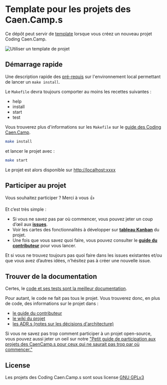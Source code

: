 # Template pour les projets des Caen.Camp.s

<!-- LES BADGES
![Tests](https://github.com/CaenCamp/api-caencamp/workflows/phpunit/badge.svg?branch=main) ![Top language](https://img.shields.io/github/languages/top/CaenCamp/api-caencamp.svg) ![Contributors](https://img.shields.io/github/contributors/CaenCamp/api-caencamp.svg) ![License](https://img.shields.io/github/license/CaenCamp/api-caencamp.svg) ![PRs Welcome](https://img.shields.io/badge/PRs-welcome-brightgreen.svg) -->

<!-- Une description succinct mais motivante du projet. -->

Ce dépôt peut servir de [template](https://github.blog/2019-06-06-generate-new-repositories-with-repository-templates/) lorsque vous créez un nouveau projet Coding Caen.Camp.

![Utiliser un template de projet](https://github.blog/wp-content/uploads/2019/06/repository-template.gif?w=1024&resize=1024%2C512)

## Démarrage rapide

Une description rapide des [pré-requis](./docs/CONTRIBUTING.md#lenvironnement-de-développement) sur l'environnement local permettant de lancer un `make install`.

Le `Makefile` devra toujours comporter au moins les recettes suivantes :

- help
- install
- start
- test

Vous trouverez plus d'informations sur les `Makefile` sur le [guide des Coding Caen.Camp](https://github.com/CaenCamp/coding-caen-camp/blob/master/formalisme.md#le-makefile).

```bash
make install
```

et lancer le projet avec :

```bash
make start
```

Le projet est alors disponible sur <http://localhost:xxxx>

## Participer au projet

Vous souhaitez participer ? Merci à vous :+1:

Et c’est très simple :

-   Si vous ne savez pas par où commencer, vous pouvez jeter un coup d’œil aux [**issues**](https://github.com/CaenCamp/api-caencamp/issues).
-   Voir les cartes des fonctionnalités à développer sur [**tableau Kanban**](https://github.com/orgs/CaenCamp/projects/2) du projet.
-   Une fois que vous savez quoi faire, vous pouvez consulter le [**guide du contributeur**](./docs/CONTRIBUTING.md) pour vous lancer.

Et si vous ne trouvez toujours pas quoi faire dans les issues existantes et/ou que vous avez d’autres idées, n’hésitez pas à créer une nouvelle issue.

## Trouver de la documentation

Certes, le [code et ses tests sont la meilleur documentation](https://martinfowler.com/bliki/CodeAsDocumentation.html).

Pour autant, le code ne fait pas tous le projet. Vous trouverez donc, en plus de code, des informations sur le projet dans :

- [le guide du contributeur](./docs/CONTRIBUTING.md)
- [le wiki du projet](https://github.com/CaenCamp/api-caencamp/wiki)
- [les ADR.s (notes sur les décisions d'architecture)](./docs/adr/README.md)

Si vous ne savez pas trop comment participer à un projet open-source, vous pouvez aussi jeter un oeil sur notre ["Petit guide de participation aux projets des CaenCamp.s pour ceux qui ne saurait pas trop par où commencer."](https://github.com/CaenCamp/coding-caen-camp)

## License

Les projets des Coding Caen.Camp.s sont sous license [GNU GPLv3](LICENSE)
